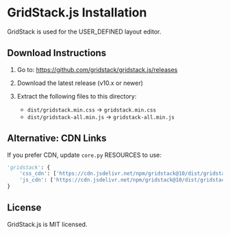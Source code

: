 # GridStack.js Installation

GridStack is used for the USER_DEFINED layout editor.

## Download Instructions

1. Go to: https://github.com/gridstack/gridstack.js/releases
2. Download the latest release (v10.x or newer)
3. Extract the following files to this directory:

   - `dist/gridstack.min.css` → `gridstack.min.css`
   - `dist/gridstack-all.min.js` → `gridstack-all.min.js`

## Alternative: CDN Links

If you prefer CDN, update `core.py` RESOURCES to use:
```python
'gridstack': {
    'css_cdn': ['https://cdn.jsdelivr.net/npm/gridstack@10/dist/gridstack.min.css'],
    'js_cdn': ['https://cdn.jsdelivr.net/npm/gridstack@10/dist/gridstack-all.min.js']
}
```

## License

GridStack.js is MIT licensed.
